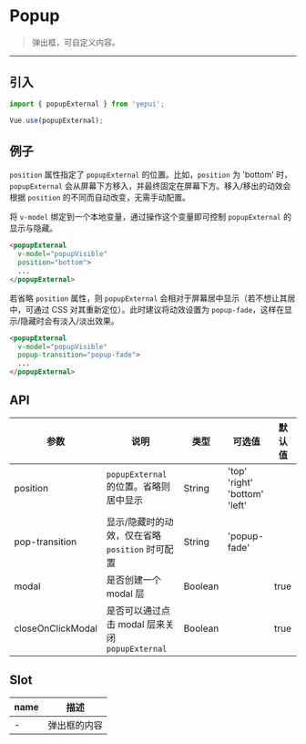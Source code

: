 # Popup

> 弹出框，可自定义内容。

-------------

## 引入

```javascript
import { popupExternal } from 'yepui';

Vue.use(popupExternal);
```

## 例子

`position` 属性指定了 `popupExternal` 的位置。比如，`position` 为 'bottom' 时，`popupExternal` 会从屏幕下方移入，并最终固定在屏幕下方。移入/移出的动效会根据 `position` 的不同而自动改变，无需手动配置。

将 `v-model` 绑定到一个本地变量，通过操作这个变量即可控制 `popupExternal` 的显示与隐藏。

```html
<popupExternal
  v-model="popupVisible"
  position="bottom">
  ...
</popupExternal>
```

若省略 `position` 属性，则 `popupExternal` 会相对于屏幕居中显示（若不想让其居中，可通过 CSS 对其重新定位）。此时建议将动效设置为 `popup-fade`，这样在显示/隐藏时会有淡入/淡出效果。

```html
<popupExternal
  v-model="popupVisible"
  popup-transition="popup-fade">
  ...
</popupExternal>
```

## API
| 参数 | 说明 | 类型 | 可选值 | 默认值 |
|------|-------|---------|-------|--------|
| position | `popupExternal` 的位置。省略则居中显示 | String | 'top'<br>'right'<br>'bottom'<br>'left' | |
| pop-transition | 显示/隐藏时的动效，仅在省略 `position` 时可配置 | String | 'popup-fade' | |
| modal | 是否创建一个 modal 层 | Boolean | | true |
| closeOnClickModal | 是否可以通过点击 modal 层来关闭 `popupExternal` | Boolean | | true |

## Slot
| name | 描述 |
|------|--------|
| - | 弹出框的内容 |

